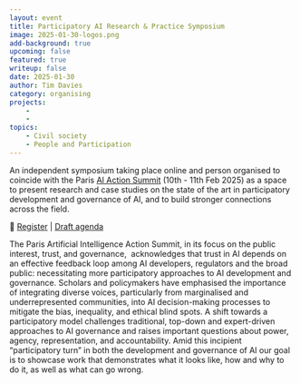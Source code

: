 ```yaml
---
layout: event
title: Participatory AI Research & Practice Symposium
image: 2025-01-30-logos.png
add-background: true
upcoming: false
featured: true
writeup: false
date: 2025-01-30
author: Tim Davies
category: organising
projects:
    - 
    - 
topics:
    - Civil society
    - People and Participation
---
```


An independent symposium taking place online and person organised to coincide with the Paris [AI Action Summit](https://www.elysee.fr/en/sommet-pour-l-action-sur-l-ia) (10th - 11th Feb 2025) as a space to present research and case studies on the state of the art in participatory development and governance of AI, and to build stronger connections across the field.

🔗 [Register](https://www.eventbrite.com/e/online-session-participatory-ai-research-practice-symposium-tickets-1119637639319?aff=oddtdtcreator) | [Draft agenda](https://pairs25.notion.site/PAIRS-25-Online-Session-177260e24e1a80efb319edc2dd156784)

<!--more-->

The Paris Artificial Intelligence Action Summit, in its focus on the public interest, trust, and governance,  acknowledges that trust in AI depends on an effective feedback loop among AI developers, regulators and the broad public: necessitating more participatory approaches to AI development and governance. Scholars and policymakers have emphasised the importance of integrating diverse voices, particularly from marginalised and underrepresented communities, into AI decision-making processes to mitigate the bias, inequality, and ethical blind spots. A shift towards a participatory model challenges traditional, top-down and expert-driven approaches to AI governance and raises important questions about power, agency, representation, and accountability. Amid this incipient “participatory turn” in both the development and governance of AI our goal is to showcase work that demonstrates what it looks like, how and why to do it, as well as what can go wrong.
